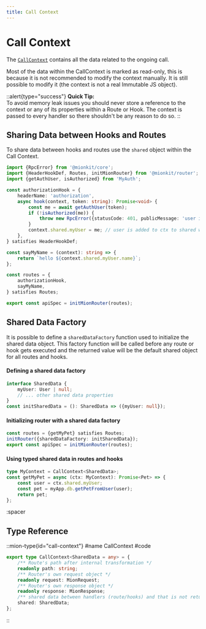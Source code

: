 ```yaml
---
title: Call Context
---
```


# Call Context

The [`CallContext`](#type-call-context) contains all the data related to the ongoing call.

Most of the data within the CallContext is marked as read-only, this is because it is not recommended to modify the context manually. It is still possible to modify it (the context is not a real Immutable JS object). 

::alert{type="success"}
**Quick Tip:**
<br>
To avoid memory leak issues you should never store a reference to the context or any of its properties within a Route or Hook.
The context is passed to every handler so there shouldn't be any reason to do so.
::

## Sharing Data between Hooks and Routes

To share data between hooks and routes use the `shared` object within the Call Context.

<!-- embedme ../../../packages/router/examples/sharing-data.ts -->
```ts
import {RpcError} from '@mionkit/core';
import {HeaderHookDef, Routes, initMionRouter} from '@mionkit/router';
import {getAuthUser, isAuthorized} from 'MyAuth';

const authorizationHook = {
    headerName: 'authorization',
    async hook(context, token: string): Promise<void> {
        const me = await getAuthUser(token);
        if (!isAuthorized(me)) {
            throw new RpcError({statusCode: 401, publicMessage: 'user is not authorized'});
        }
        context.shared.myUser = me; // user is added to ctx to shared with other routes/hooks
    },
} satisfies HeaderHookDef;

const sayMyName = (context): string => {
    return `hello ${context.shared.myUser.name}`;
};

const routes = {
    authorizationHook,
    sayMyName,
} satisfies Routes;

export const apiSpec = initMionRouter(routes);

```

## Shared Data Factory

It is possible to define a `sharedDataFactory` function used to initialize the shared data object. This factory function will be called before any route or hook gets executed and the returned value will be the default shared object for all routes and hooks.


#### Defining a shared data factory
<!-- embedme ../../../packages/router/examples/using-context.routes.ts#L6-L10 -->
```ts 
interface SharedData {
    myUser: User | null;
    // ... other shared data properties
}
const initSharedData = (): SharedData => ({myUser: null});
```

#### Initializing router with a shared data factory
<!-- embedme ../../../packages/router/examples/using-context.routes.ts#L19-L21 -->
```ts
const routes = {getMyPet} satisfies Routes;
initRouter({sharedDataFactory: initSharedData});
export const apiSpec = initMionRouter(routes);
```

#### Using typed shared data in routes and hooks

<!-- embedme ../../../packages/router/examples/using-context.routes.ts#L12-L17 -->
```ts
type MyContext = CallContext<SharedData>;
const getMyPet = async (ctx: MyContext): Promise<Pet> => {
    const user = ctx.shared.myUser;
    const pet = myApp.db.getPetFromUser(user);
    return pet;
};
```

:spacer

## Type Reference

::mion-type{id="call-context"}
#name
CallContext
#code

<!-- embedme ../../../packages/router/src/types/context.ts#L14-L23 -->
```ts
export type CallContext<SharedData = any> = {
    /** Route's path after internal transformation */
    readonly path: string;
    /** Router's own request object */
    readonly request: MionRequest;
    /** Router's own response object */
    readonly response: MionResponse;
    /** shared data between handlers (route/hooks) and that is not returned in the response. */
    shared: SharedData;
};
```
::



